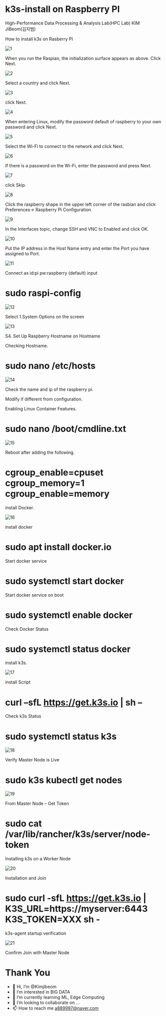 # k3s-install on Raspberry PI

High-Performance Data Processing & Analysis Lab(HPC Lab) KIM JiBeom(김지범)



How to install k3s on Rasberry PI



![1](https://user-images.githubusercontent.com/73589723/122949326-87283580-d3b6-11eb-8564-e4ca3f334570.PNG)

When you run the Raspian, the initialization surface appears as above. Click Next.

![2](https://user-images.githubusercontent.com/73589723/122949520-ade66c00-d3b6-11eb-88bf-8927bc457511.PNG)

Select a country and click Next.

![3](https://user-images.githubusercontent.com/73589723/122950151-31a05880-d3b7-11eb-817e-5e1c4582d8f8.PNG)

click Next.

![4](https://user-images.githubusercontent.com/73589723/122950280-4aa90980-d3b7-11eb-834d-2d4f5bc9a548.PNG)

When entering Linux, modify the password default of raspberry to your own password and click Next.

![5](https://user-images.githubusercontent.com/73589723/122950421-657b7e00-d3b7-11eb-9b50-00dde2d41303.PNG)

Select the Wi-Fi to connect to the network and click Next.

![6](https://user-images.githubusercontent.com/73589723/122950531-7cba6b80-d3b7-11eb-9f53-2f1177032826.PNG)

If there is a password on the Wi-Fi, enter the password and press Next.

![7](https://user-images.githubusercontent.com/73589723/122950618-8f34a500-d3b7-11eb-94ca-6e9ef503bc79.PNG)

click Skip.

![8](https://user-images.githubusercontent.com/73589723/122950709-a2e00b80-d3b7-11eb-9d16-0b60bcd9835c.PNG)

Click the raspberry shape in the upper left corner of the rasbian and click Preferences-> Raspberry Pi Configuration

![9](https://user-images.githubusercontent.com/73589723/122951354-2dc10600-d3b8-11eb-98a4-5e41c58604bc.PNG)

In the Interfaces topic, change SSH and VNC to Enabled and click OK.

![10](https://user-images.githubusercontent.com/73589723/122952735-2b12e080-d3b9-11eb-9ac1-2c9d028e2a57.PNG)

Put the IP address in the Host Name entry and enter the Port you have assigned to Port.

![11](https://user-images.githubusercontent.com/73589723/122952751-2ea66780-d3b9-11eb-87c9-220d556e3eb1.PNG)

Connect as id:pi  pw:raspberry (default) input

# sudo raspi-config

![12](https://user-images.githubusercontent.com/73589723/122952759-31a15800-d3b9-11eb-9fa1-58a66c5a5ffb.PNG)

Select 1.System Options on the screen

![13](https://user-images.githubusercontent.com/73589723/122952786-36fea280-d3b9-11eb-89ab-d82723191389.PNG)

S4. Set Up Raspberry Hostname on Hostname

Checking Hostname.

# sudo nano /etc/hosts

![14](https://user-images.githubusercontent.com/73589723/122952836-39f99300-d3b9-11eb-9005-7c2fb8efbf18.PNG)

Check the name and ip of the raspberry pi.

Modify if different from configuration.

Enabling Linux Container Features.

# sudo nano /boot/cmdline.txt

![15](https://user-images.githubusercontent.com/73589723/122952864-3c5bed00-d3b9-11eb-9050-7a57af60f570.PNG)

Reboot after adding the following.

# cgroup_enable=cpuset cgroup_memory=1 cgroup_enable=memory

install Docker.

![16](https://user-images.githubusercontent.com/73589723/122952869-3ebe4700-d3b9-11eb-9196-6ec99bc54640.PNG)

install docker

# sudo apt install docker.io

Start docker service

# sudo systemctl start docker

Start docker service on boot

# sudo systemctl enable docker

Check Docker Status

# sudo systemctl status docker

install k3s.

![17](https://user-images.githubusercontent.com/73589723/122952884-41b93780-d3b9-11eb-8246-f209a90c21ac.PNG)

install Script

# curl –sfL https://get.k3s.io | sh –

Check k3s Status

# sudo systemctl status k3s

![18](https://user-images.githubusercontent.com/73589723/122952901-441b9180-d3b9-11eb-85d7-3ea652286d00.PNG)

Verify Master Node is Live

# sudo k3s kubectl get nodes

![19](https://user-images.githubusercontent.com/73589723/122952915-47af1880-d3b9-11eb-946f-6b71977e8e51.PNG)

From Master Node – Get Token

# sudo cat /var/lib/rancher/k3s/server/node-token

Installing k3s on a Worker Node

![20](https://user-images.githubusercontent.com/73589723/122952926-4978dc00-d3b9-11eb-8836-e2b350b8e587.PNG)

Installation and Join

# sudo curl -sfL https://get.k3s.io | K3S_URL=https://myserver:6443 K3S_TOKEN=XXX sh -

k3s-agent startup verification

![21](https://user-images.githubusercontent.com/73589723/122952938-4c73cc80-d3b9-11eb-95ed-c2a51268ed5e.PNG)

Confirm Join with Master Node

# Thank You

- 👋 Hi, I’m @Kimjibeom
- 👀 I’m interested in BIG DATA 
- 🌱 I’m currently learning ML, Edge Computing
- 💞️ I’m looking to collaborate on ...
- 📫 How to reach me a889997@naver.com
